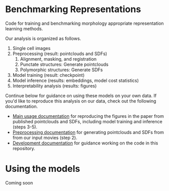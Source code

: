 # Benchmarking Representations

Code for training and benchmarking morphology appropriate representation learning methods.

Our analysis is organized as follows.

1. Single cell images
2. Preprocessing (result: pointclouds and SDFs)
    1. Alignment, masking, and registration
    2. Punctate structures: Generate pointclouds
    3. Polymorphic structures: Generate SDFs
3. Model training (result: checkpoint)
4. Model inference (results: embeddings, model cost statistics)
5. Interpretability analysis (results: figures)

Continue below for guidance on using these models on your own data.
If you'd like to reproduce this analysis on our data, check out the following documentation.

* [Main usage documentation](./docs/USAGE.md) for reproducing the figures in the paper from published pointclouds and SDFs, including model training and inference (steps 3-5).
* [Preprocessing documentation](./docs/PREPROCESSING.md) for generating pointclouds and SDFs from from our input movies (step 2).
* [Development documentation](./docs/DEVELOPMENT.md) for guidance working on the code in this repository.

# Using the models
Coming soon